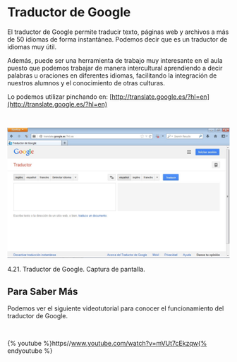 
# Traductor de Google

El traductor de Google permite traducir texto, páginas web y archivos a más de 50 idiomas de forma instantánea. Podemos decir que es un traductor de idiomas muy útil.

Además, puede ser una herramienta de trabajo muy interesante en el aula puesto que podemos trabajar de manera intercultural aprendiendo a decir palabras u oraciones en diferentes idiomas, facilitando la integración de nuestros alumnos y el conocimiento de otras culturas.

Lo podemos utilizar pinchando en: [http://translate.google.es/?hl=en](http://translate.google.es/?hl=en)

 


![](img/traductor_de_google.jpg)

 4.21. Traductor de Google. Captura de pantalla.

## Para Saber Más

Podemos ver el siguiente videotutorial para conocer el funcionamiento del traductor de Google.

 


{% youtube %}https//www.youtube.com/watch?v=mVUt7cEkzqw{% endyoutube %}

